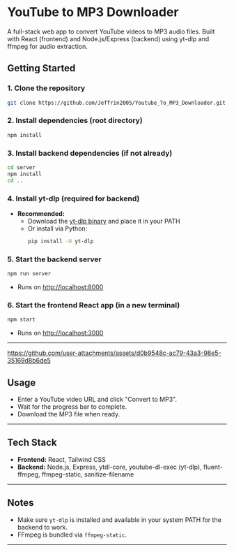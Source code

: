# YouTube to MP3 Downloader

A full-stack web app to convert YouTube videos to MP3 audio files. Built with React (frontend) and Node.js/Express (backend) using yt-dlp and ffmpeg for audio extraction.

## Getting Started

### 1. Clone the repository
```bash
git clone https://github.com/Jeffrin2005/Youtube_To_MP3_Downloader.git
```


### 2. Install dependencies (root directory)
```bash
npm install
```

### 3. Install backend dependencies (if not already)
```bash
cd server
npm install
cd ..
```

### 4. Install yt-dlp (required for backend)
- **Recommended:**
  - Download the [yt-dlp binary](https://github.com/yt-dlp/yt-dlp/releases/latest) and place it in your PATH
  - Or install via Python:
    ```bash
    pip install -U yt-dlp
    ```

### 5. Start the backend server
```bash
npm run server
```
- Runs on [http://localhost:8000](http://localhost:8000)

### 6. Start the frontend React app (in a new terminal)
```bash
npm start
```
- Runs on [http://localhost:3000](http://localhost:3000)

---


https://github.com/user-attachments/assets/d0b9548c-ac79-43a3-98e5-35169d8b6de5




## Usage
- Enter a YouTube video URL and click "Convert to MP3".
- Wait for the progress bar to complete.
- Download the MP3 file when ready.

---

## Tech Stack
- **Frontend:** React, Tailwind CSS
- **Backend:** Node.js, Express, ytdl-core, youtube-dl-exec (yt-dlp), fluent-ffmpeg, ffmpeg-static, sanitize-filename

---

## Notes
- Make sure `yt-dlp` is installed and available in your system PATH for the backend to work.
- FFmpeg is bundled via `ffmpeg-static`.

---
